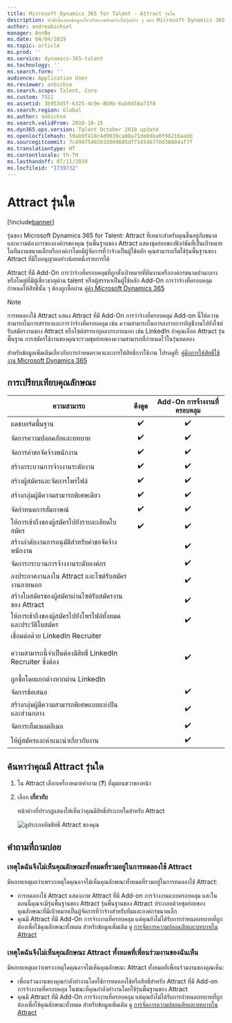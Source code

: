 ```yaml
---
title: Microsoft Dynamics 365 for Talent - Attract รุ่นใด
description: หัวข้อนี้แสดงข้อมูลเกี่ยวกับความสามารถในรุ่นต่าง ๆ ของ Microsoft Dynamics 365 for Talent - Attract
author: andreabichsel
manager: AnnBe
ms.date: 04/04/2019
ms.topic: article
ms.prod: ''
ms.service: dynamics-365-talent
ms.technology: ''
ms.search.form: ''
audience: Application User
ms.reviewer: anbichse
ms.search.scope: Talent, Core
ms.custom: 7521
ms.assetid: 3b953d5f-6325-4c9e-8b9b-6ab0458a73f8
ms.search.region: Global
ms.author: anbichse
ms.search.validFrom: 2018-10-15
ms.dyn365.ops.version: Talent October 2018 update
ms.openlocfilehash: 59ab9f418c4d9039ca08a71de0dba0f96216aabb
ms.sourcegitcommit: 7c49475402632069685df714546770d30804af7f
ms.translationtype: HT
ms.contentlocale: th-TH
ms.lasthandoff: 07/11/2019
ms.locfileid: "1739732"
---
```

# <a name="which-version-of-attract"></a>Attract รุ่นใด

[!include[banner](../includes/banner.md)]

รุ่นของ Microsoft Dynamics 365 for Talent: Attract ที่เหมาะสำหรับคุณขึ้นอยู่กับขนาดและความต้องการขององค์กรของคุณ รุ่นพื้นฐานของ Attract แสดงชุดย่อยของฟังก์ชันที่เป็นเป้าหมายในทีมงานขนาดเล็กหรือองค์กรโดยมีผู้จัดการที่ว่าจ้างเป็นผู้ใช้หลัก คุณสามารถเริ่มใช้รุ่นพื้นฐานของ Attract ที่มีใบอนุญาตอย่างน้อยหนึ่งรายการได้

Attract ที่มี Add-On การว่าจ้างที่ครอบคลุมที่ถูกตั้งเป้าหมายที่ทีมงานหรือองค์กรขนาดปานกลางหรือใหญ่ที่มีผู้เชี่ยวชาญด้าน talent หรือผู้สรรหาเป็นผู้ใช้หลัก Add-On การว่าจ้างที่ครอบคลุมกำหนดให้สิทธิ์นั้น ๆ ต้องถูกซื้อผ่าน [คู่ค้า Microsoft Dynamics 365](https://dynamics.microsoft.com/partners/find-a-partner/)

> [!NOTE]
> การทดลองใช้ Attract แสดง Attract ที่มี Add-On การว่าจ้างที่ครอบคลุม Add-on นี้ให้ความสามารถในการสรรหาและการว่าจ้างที่ครอบคลุม เช่น ความสามารถในการลงรายการบัญชีงานไปยังไซต์รับสมัครงานของ Attract หรือไซต์สรรหาบุคลากรภายนอก เช่น LinkedIn ถ้าคุณเลือก Attract รุ่นพื้นฐาน การสมัครใช้งานของคุณจะรวมชุดย่อยของความสามารถที่กำหนดไว้ในรุ่นทดลอง

สำหรับข้อมูลเพิ่มเติมเกี่ยวกับการกำหนดราคาและการให้สิทธิ์การใช้งาน โปรดดูที่: [คู่มือการให้สิทธิ์ใช้งาน Microsoft Dynamics 365](https://go.microsoft.com/fwlink/?LinkId=866544)

## <a name="feature-comparison"></a>การเปรียบเทียบคุณลักษณะ

| ความสามารถ | ดึงดูด | Add-On การจ้างงานที่ครอบคลุม |
| ---------- | :-----------: | :-------------------: |
| แดชบอร์ดพื้นฐาน | :heavy_check_mark: | :heavy_check_mark: |
| จัดการความปลอดภัยและบทบาท | :heavy_check_mark: | :heavy_check_mark: |
| จัดการคำขอจัดจ้างพนักงาน | :heavy_check_mark: | :heavy_check_mark: |
| สร้างกระบวนการจ้างงานระดับงาน | :heavy_check_mark: | :heavy_check_mark: |
| สร้างผู้สมัครและจัดการโพรไฟล์ | :heavy_check_mark: | :heavy_check_mark: |
| สร้างกลุ่มผู้มีความสามารถพิเศษเดียว | :heavy_check_mark: | :heavy_check_mark: |
| จัดกำหนดการสัมภาษณ์ | :heavy_check_mark: | :heavy_check_mark: |
| ให้การเข้าถึงของผู้สมัครไปยังรายละเอียดใบสมัคร | :heavy_check_mark: | :heavy_check_mark: |
| สร้างลำดับงานการอนุมัติสำหรับคำขอจัดจ้างพนักงาน | | :heavy_check_mark: |
| จัดการกระบวนการจ้างงานระดับองค์กร | | :heavy_check_mark: |
| ลงประกาศงานลงใน Attract และไซต์รับสมัครงานภายนอก | | :heavy_check_mark: |
| สร้างใบสมัครของผู้สมัครผ่านไซต์รับสมัครงานของ Attract | | :heavy_check_mark: |
| ให้การเข้าถึงของผู้สมัครไปยังโพรไฟล์ทั้งหมดและประวัติใบสมัคร | | :heavy_check_mark: |
| เชื่อมต่อด้วย LinkedIn Recruiter<br></br>ความสามารถนี้จำเป็นต้องมีสิทธิ์ LinkedIn Recruiter ซึ่งต้อง <br></br> ถูกซื้อโดยแยกต่างหากผ่าน LinkedIn</blockquote> | | :heavy_check_mark: |
| จัดการข้อเสนอ | | :heavy_check_mark: |
| สร้างกลุ่มผู้มีความสามารถพิเศษแบบแบ่งปันและส่วนกลาง | | :heavy_check_mark: |
| จัดการเท็มเพลตอีเมล | | :heavy_check_mark: |
| ให้ผู้สมัครและคำแนะนำเกี่ยวกับงาน | | :heavy_check_mark: |

## <a name="find-out-which-version-of-attract-you-have"></a>ค้นหาว่าคุณมี Attract รุ่นใด

1. ใน Attract เลือกเครื่องหมายคำถาม (**?**) ที่มุมบนขวาของหน้า
2. เลือก **เกี่ยวกับ**

    หน้าต่างที่ปรากฏแสดงให้เห็นว่าคุณมีสิทธิ์ประเภทใดสำหรับ Attract

    ![ดูประเภทลิขสิทธิ์ Attract ของคุณ](media/attract-license-types.png)

## <a name="frequently-asked-questions"></a>คำถามที่ถามบ่อย

### <a name="why-dont-i-see-all-the-features-that-were-included-in-the-attract-trial"></a>เหตุใดฉันจึงไม่เห็นคุณลักษณะทั้งหมดที่รวมอยู่ในการทดลองใช้ Attract

มีหลายเหตุผลว่าเพราะเหตุใดคุณอาจไม่เห็นคุณลักษณะทั้งหมดที่รวมอยู่ในการทดลองใช้ Attract:

- การทดลองใช้ Attract แสดงภาพ Attract ที่มี Add-on การจ้างงานแบบครอบคลุม และในตอนนี้คุณจะมีรุ่นพื้นฐานของ Attract รุ่นพื้นฐานของ Attract ประกอบด้วยชุดย่อยของคุณลักษณะที่มีเป้าหมายเป็นผู้จัดการที่ว่าจ้างสำหรับทีมและองค์กรขนาดเล็ก
- คุณมี Attract ที่มี Add-On การจ้างงานที่ครอบคลุม แต่คุณยังไม่ได้รับการกำหนดบทบาทที่ถูกต้องเพื่อใช้คุณลักษณะทั้งหมด สำหรับข้อมูลเพิ่มเติม ดู [การจัดการความปลอดภัยและบทบาทใน Attract](security-attract.md)

### <a name="why-dont-i-see-all-the-attract-features-that-my-coworker-sees"></a>เหตุใดฉันจึงไม่เห็นคุณลักษณะ Attract ทั้งหมดที่เพื่อนร่วมงานของฉันเห็น

มีหลายเหตุผลว่าเพราะเหตุใดคุณอาจไม่เห็นคุณลักษณะ Attract ทั้งหมดที่เพื่อนร่วมงานของคุณเห็น:

- เพื่อนร่วมงานของคุณกำลังทำงานโดยใช้การทดลองใช้หรือสิทธิ์สำหรับ Attract ที่มี Add-on การจ้างงานที่ครอบคลุม ในขณะที่คุณกำลังทำงานโดยใช้รุ่นพื้นฐานของ Attract
- คุณมี Attract ที่มี Add-On การจ้างงานที่ครอบคลุม แต่คุณยังไม่ได้รับการกำหนดบทบาทที่ถูกต้องเพื่อใช้คุณลักษณะทั้งหมด สำหรับข้อมูลเพิ่มเติม ดู [การจัดการความปลอดภัยและบทบาทใน Attract](security-attract.md)
